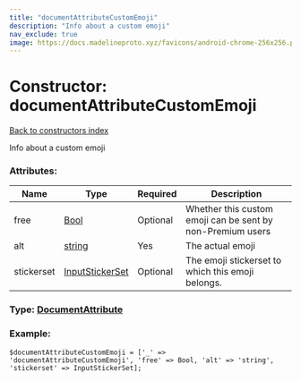 ```yaml
---
title: "documentAttributeCustomEmoji"
description: "Info about a custom emoji"
nav_exclude: true
image: https://docs.madelineproto.xyz/favicons/android-chrome-256x256.png
---
```

# Constructor: documentAttributeCustomEmoji  
[Back to constructors index](/API_docs/constructors/index.html)



Info about a custom emoji

### Attributes:

| Name     |    Type       | Required | Description |
|----------|---------------|----------|-------------|
|free|[Bool](/API_docs/types/Bool.html) | Optional|Whether this custom emoji can be sent by non-Premium users|
|alt|[string](/API_docs/types/string.html) | Yes|The actual emoji|
|stickerset|[InputStickerSet](/API_docs/types/InputStickerSet.html) | Optional|The emoji stickerset to which this emoji belongs.|



### Type: [DocumentAttribute](/API_docs/types/DocumentAttribute.html)


### Example:

```
$documentAttributeCustomEmoji = ['_' => 'documentAttributeCustomEmoji', 'free' => Bool, 'alt' => 'string', 'stickerset' => InputStickerSet];
```  
